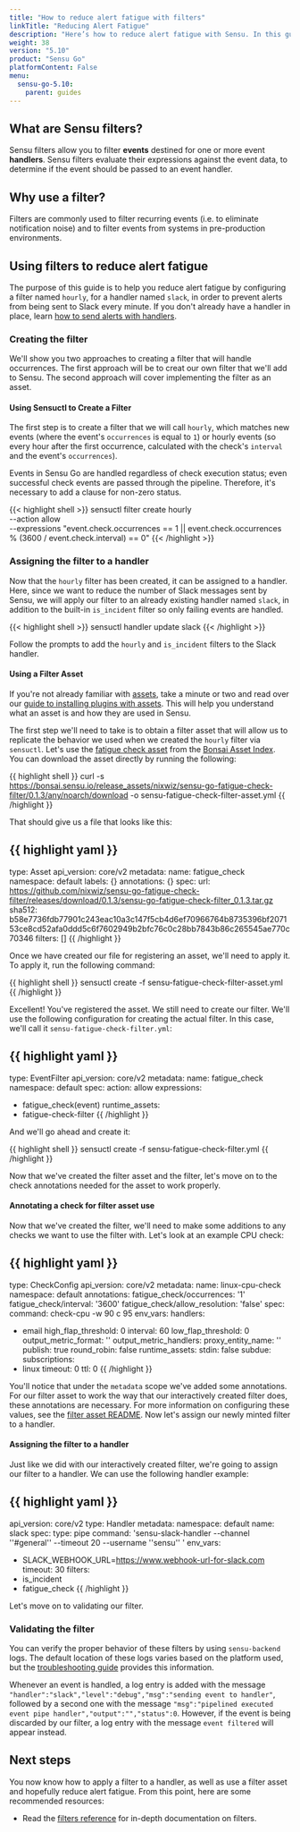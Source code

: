 ```yaml
---
title: "How to reduce alert fatigue with filters"
linkTitle: "Reducing Alert Fatigue"
description: "Here’s how to reduce alert fatigue with Sensu. In this guide, you’ll learn about Sensu filters — why to use them, how they reduce alert fatigue, and how to put them into action."
weight: 38
version: "5.10"
product: "Sensu Go"
platformContent: False
menu: 
  sensu-go-5.10:
    parent: guides
---
```


## What are Sensu filters?

Sensu filters allow you to filter **events** destined for one or more event
**handlers**. Sensu filters evaluate their expressions against the event data, to
determine if the event should be passed to an event handler.

## Why use a filter?

Filters are commonly used to filter recurring events (i.e. to eliminate
notification noise) and to filter events from systems in pre-production
environments.

## Using filters to reduce alert fatigue

The purpose of this guide is to help you reduce alert fatigue by configuring a
filter named `hourly`, for a handler named `slack`, in order to prevent alerts
from being sent to Slack every minute. If you don't already have a handler in
place, learn [how to send alerts with handlers][3].

### Creating the filter

We'll show you two approaches to creating a filter that will handle occurrences. The first approach will be to creat our own filter that we'll add to Sensu. The second approach will cover implementing the filter as an asset.

#### Using Sensuctl to Create a Filter

The first step is to create a filter that we will call `hourly`, which matches
new events (where the event's `occurrences` is equal to `1`) or hourly events
(so every hour after the first occurrence, calculated with the check's
`interval` and the event's `occurrences`).

Events in Sensu Go are handled regardless of
check execution status; even successful check events are passed through the
pipeline. Therefore, it's necessary to add a clause for non-zero status.

{{< highlight shell >}}
sensuctl filter create hourly \
--action allow \
--expressions "event.check.occurrences == 1 || event.check.occurrences % (3600 / event.check.interval) == 0"
{{< /highlight >}}

### Assigning the filter to a handler

Now that the `hourly` filter has been created, it can be assigned to a handler.
Here, since we want to reduce the number of Slack messages sent by Sensu, we will apply
our filter to an already existing handler named `slack`, in addition to the
built-in `is_incident` filter so only failing events are handled.

{{< highlight shell >}}
sensuctl handler update slack
{{< /highlight >}}

Follow the prompts to add the `hourly` and `is_incident` filters to the Slack
handler.

#### Using a Filter Asset

If you're not already familiar with [assets][asset-reference], take a minute or two and read over our [guide to installing plugins with assets][asset-guide]. This will help you understand what an asset is and how they are used in Sensu. 

The first step we'll need to take is to obtain a filter asset that will allow us to replicate the behavior we used when we created the `hourly` filter via `sensuctl`. Let's use the [fatigue check asset][fatigue-check-asset] from the [Bonsai Asset Index][bonsai-io]. You can download the asset directly by running the following:

{{ highlight shell }}
curl -s https://bonsai.sensu.io/release_assets/nixwiz/sensu-go-fatigue-check-filter/0.1.3/any/noarch/download -o sensu-fatigue-check-filter-asset.yml
{{ /highlight }}

That should give us a file that looks like this:

{{ highlight yaml }}
---
type: Asset
api_version: core/v2
metadata:
  name: fatigue_check
  namespace: default
  labels: {}
  annotations: {}
spec:
  url: https://github.com/nixwiz/sensu-go-fatigue-check-filter/releases/download/0.1.3/sensu-go-fatigue-check-filter_0.1.3.tar.gz
  sha512: b58e7736fdb77901c243eac10a3c147f5cb4d6ef70966764b8735396bf207153ce8cd52afa0ddd5c6f7602949b2bfc76c0c28bb7843b86c265545ae770c70346
  filters: []
{{ /highlight }}

Once we have created our file for registering an asset, we'll need to apply it. To apply it, run the following command:

{{ highlight shell }}
sensuctl create -f sensu-fatigue-check-filter-asset.yml
{{ /highlight }}

Excellent! You've registered the asset. We still need to create our filter. We'll use the following configuration for creating the actual filter. In this case, we'll call it `sensu-fatigue-check-filter.yml`:

{{ highlight yaml }}
---
type: EventFilter
api_version: core/v2
metadata:
  name: fatigue_check
  namespace: default
spec:
  action: allow
  expressions:
  - fatigue_check(event)
  runtime_assets:
  - fatigue-check-filter
{{ /highlight }}

And we'll go ahead and create it:

{{ highlight shell }}
sensuctl create -f sensu-fatigue-check-filter.yml
{{ /highlight }}

Now that we've created the filter asset and the filter, let's move on to the check annotations needed for the asset to work properly. 

#### Annotating a check for filter asset use

Now that we've created the filter, we'll need to make some additions to any checks we want to use the filter with. Let's look at an example CPU check:

{{ highlight yaml }}
---
type: CheckConfig
api_version: core/v2
metadata:
  name: linux-cpu-check
  namespace: default
  annotations:
    fatigue_check/occurrences: '1'
    fatigue_check/interval: '3600'
    fatigue_check/allow_resolution: 'false'
spec:
  command: check-cpu -w 90 c 95
  env_vars: 
  handlers:
  - email
  high_flap_threshold: 0
  interval: 60
  low_flap_threshold: 0
  output_metric_format: ''
  output_metric_handlers: 
  proxy_entity_name: ''
  publish: true
  round_robin: false
  runtime_assets: 
  stdin: false
  subdue: 
  subscriptions:
  - linux
  timeout: 0
  ttl: 0
{{ /highlight }}

You'll notice that under the `metadata` scope we've added some annotations. For our filter asset to work the way that our interactively created filter does, these annotations are necessary. For more information on configuring these values, see the [filter asset README][fatigue-check-configuration]. Now let's assign our newly minted filter to a handler.

#### Assigning the filter to a handler

Just like we did with our interactively created filter, we're going to assign our filter to a handler. We can use the following handler example:

{{ highlight yaml }}
---
api_version: core/v2
type: Handler
metadata:
  namespace: default
  name: slack
spec:
  type: pipe
  command: 'sensu-slack-handler --channel ''#general'' --timeout 20 --username ''sensu'' '
  env_vars:
  - SLACK_WEBHOOK_URL=https://www.webhook-url-for-slack.com
  timeout: 30
  filters:
  - is_incident
  - fatigue_check
{{ /highlight }}

Let's move on to validating our filter.

### Validating the filter

You can verify the proper behavior of these filters by using `sensu-backend` logs.
The default location of these logs varies based on the platform used, but the
[troubleshooting guide][2] provides this information.

Whenever an event is handled, a log entry is added with the message
`"handler":"slack","level":"debug","msg":"sending event to handler"`, followed by
a second one with the message `"msg":"pipelined executed event pipe
handler","output":"","status":0`. However, if the event is being discarded by
our filter, a log entry with the message `event filtered` will appear instead.

## Next steps

You now know how to apply a filter to a handler, as well as use a filter asset and hopefully reduce alert
fatigue. From this point, here are some recommended resources:

* Read the [filters reference][1] for in-depth
  documentation on filters. 

[1]:  ../../reference/filters
[2]: ../troubleshooting#log-file-locations
[3]: ../send-slack-alerts

<!--Supplemental Links-->
[asset-reference]: ../../reference/assets/ 
[asset-guide]: ../install-check-executables-with-assets/
[fatigue-check-asset]: https://bonsai.sensu.io/assets/nixwiz/sensu-go-fatigue-check-filter
[bonsai-io]: https://bonsai.sensu.io/
[fatigue-check-configuration]: https://github.com/nixwiz/sensu-go-fatigue-check-filter#configuration
